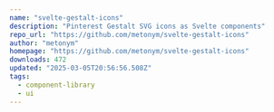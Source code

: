 ```yaml
---
name: "svelte-gestalt-icons"
description: "Pinterest Gestalt SVG icons as Svelte components"
repo_url: "https://github.com/metonym/svelte-gestalt-icons"
author: "metonym"
homepage: "https://github.com/metonym/svelte-gestalt-icons"
downloads: 472
updated: "2025-03-05T20:56:56.508Z"
tags: 
  - component-library
  - ui
---
```

